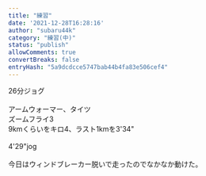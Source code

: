 ```yaml
---
title: "練習"
date: '2021-12-28T16:28:16'
author: "subaru44k"
category: "練習(中)"
status: "publish"
allowComments: true
convertBreaks: false
entryHash: "5a9dcdcce5747bab44b4fa83e506cef4"
---
```

26分ジョグ<br>
<br>
アームウォーマー、タイツ<br>
ズームフライ3<br>
9kmくらいをキロ4、ラスト1kmを3'34"<br>
<br>
4'29"jog<br>
<br>
今日はウィンドブレーカー脱いで走ったのでなかなか動けた。
